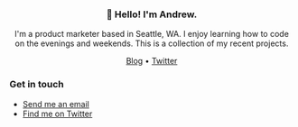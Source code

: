 <h3 align="center">👋 Hello! I'm Andrew.</h3>

<p align="center">I'm a product marketer based in Seattle, WA. I enjoy learning how to code on the evenings and weekends. This is a collection of my recent projects.</p>

<p align="center">
  <a href="https://andrewstiefel.com">Blog</a> •
  <a href="https://twitter.com/andrew Stiefel">Twitter</a>
</p>


### Get in touch
* [Send me an email](mailto:andrew@andrewstiefel.com)
* [Find me on Twitter](https://twitter.com/andrewstiefel)
